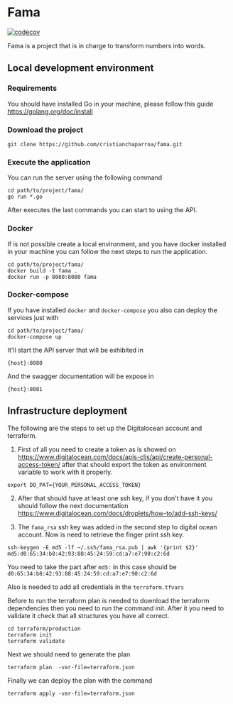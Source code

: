 # Fama

[![codecov](https://codecov.io/gh/cristianchaparroa/fama/branch/master/graph/badge.svg?token=BTHAPCM0II)](https://codecov.io/gh/cristianchaparroa/fama)

Fama is a project that is in charge to transform numbers into words.

## Local development environment

### Requirements

You should have installed Go in your machine, please follow this guide https://golang.org/doc/install 

### Download the project 

```shell script
git clone https://github.com/cristianchaparroa/fama.git 
```
### Execute the application

You can run the server using the following command

```shell script
cd path/to/project/fama/
go run *.go
``` 

After executes the last commands you can start to using the API. 

### Docker

If is not possible create a local environment, and you have docker installed in 
your machine you can follow the next steps to run the application.

```shell script
cd path/to/project/fama/
docker build -t fama .
docker run -p 8080:8080 fama
```


### Docker-compose

If you have installed `docker` and `docker-compose` you also can deploy the services just with

```shell script
cd path/to/project/fama/
docker-compose up
```
It'll start the API server that will be exhibited in
```
{host}:8080
```
And the swagger documentation will be expose in 
```
{host}:8081
``` 

## Infrastructure deployment

The following are the steps to set up the Digitalocean account and terraform.

1. First of all you need to create a token as is showed on https://www.digitalocean.com/docs/apis-clis/api/create-personal-access-token/
after that should export the token as environment variable to work with it properly.
```
export DO_PAT={YOUR_PERSONAL_ACCESS_TOKEN}
```

2. After that should have at least one ssh key, if you don't have it you should follow the next documentation https://www.digitalocean.com/docs/droplets/how-to/add-ssh-keys/

3. The `fama_rsa` ssh key was added in the second step to digital ocean account. 
Now is need to retrieve the  finger print ssh key.

```shell script
ssh-keygen -E md5 -lf ~/.ssh/fama_rsa.pub | awk '{print $2}'
md5:d0:65:34:b8:42:93:88:45:24:59:cd:a7:e7:90:c2:6d
```
You need to take the part after `md5:` in this case should be `d0:65:34:b8:42:93:88:45:24:59:cd:a7:e7:90:c2:6d`

Also is needed to add all credentials in the `terraform.tfvars`

Before to run the terraform plan is needed to download the terraform dependencies then you need to run the command init.
After it you need to validate it check that all structures you have all correct.
```shell script
cd terraform/production
terraform init
terraform validate
```

Next we should need to generate the plan
```shell script
terraform plan  -var-file=terraform.json
```

Finally we can deploy the plan with the command
```shell script
terraform apply -var-file=terraform.json
```

